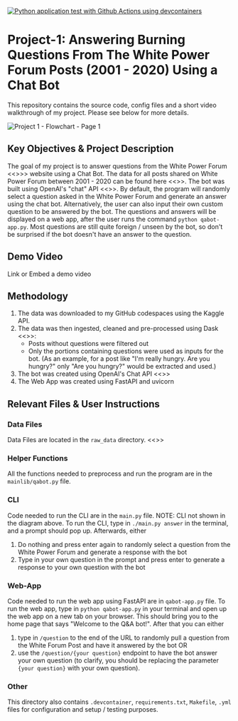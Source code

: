[![Python application test with Github Actions using devcontainers](https://github.com/nogibjj/Project-1-Elisa-Chen/actions/workflows/main.yml/badge.svg)](https://github.com/nogibjj/Project-1-Elisa-Chen/actions/workflows/main.yml)

# Project-1: Answering Burning Questions From The White Power Forum Posts (2001 - 2020) Using a Chat Bot
This repository contains the source code, config files and a short video walkthrough of my project. Please see below for more details.

![Project 1 - Flowchart - Page 1](https://user-images.githubusercontent.com/25168588/190188245-e4652052-7c01-4271-9af5-046cc9a83aed.png)

## Key Objectives & Project Description
The goal of my project is to answer questions from the White Power Forum <<<LINK>>>> website using a Chat Bot. The data for all posts shared on White Power Forum between 2001 - 2020 can be found here <<<LINK>>>. The bot was built using OpenAI's "chat" API <<<LINK>>>. By default, the program will randomly select a question asked in the White Power Forum and generate an answer using the chat bot. Alternatively, the user can also input their own custom question to be answered by the bot. The questions and answers will be displayed on a web app, after the user runs the command `python qabot-app.py`. Most questions are still quite foreign / unseen by the bot, so don't be surprised if the bot doesn't have an answer to the question.

## Demo Video
Link or Embed a demo video

## Methodology
1. The data was downloaded to my GitHub codespaces using the Kaggle API. 
2. The data was then ingested, cleaned and pre-processed using Dask <<<LINK>>>:
    - Posts without questions were filtered out
    - Only the portions containing questions were used as inputs for the bot. (As an example, for a post like "I'm really hungry. Are you hungry?" only "Are you hungry?" would be extracted and used.)
3. The bot was created using OpenAI's Chat API <<<LINK>>>
4. The Web App was created using FastAPI and uvicorn

## Relevant Files & User Instructions
### Data Files
Data Files are located in the `raw_data` directory. <<<SEE IF YOU WANT TO EXPAND. EXPAND IF YOU CAN UPLOAD THE DATA>>>

### Helper Functions
All the functions needed to preprocess and run the program are in the `mainlib/qabot.py` file. 

### CLI
Code needed to run the CLI are in the `main.py` file. NOTE: CLI not shown in the diagram above. 
To run the CLI, type in `./main.py answer` in the terminal, and a prompt should pop up. Afterwards, either
1. Do nothing and press enter again to randomly select a question from the White Power Forum and generate a response with the bot
2. Type in your own question in the prompt and press enter to generate a response to your own question with the bot

### Web-App
Code needed to run the web app using FastAPI are in `qabot-app.py` file. 
To run the web app, type in `python qabot-app.py` in your terminal and open up the web app on a new tab on your browser. This should bring you to the home page that says "Welcome to the Q&A bot!". After that you can either
1.  type in `/question` to the end of the URL to randomly pull a question from the White Forum Post and have it answered by the bot OR
2.  use the `/question/{your question}` endpoint to have the bot answer your own question (to clarify, you should be replacing the parameter `{your question}` with your own question).

### Other
This directory also contains `.devcontainer`, `requirements.txt`, `Makefile`, `.yml` files for configuration and setup / testing purposes. 

